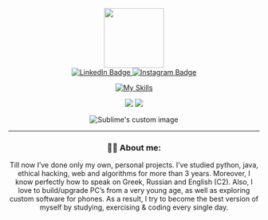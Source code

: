 
<div id="header" align="center">
  <img src="https://media.giphy.com/media/lP8xu5t2DLGG045H8F/giphy.gif" width="120"/>
          <div id="badges">
        <div id="social" align="center">
                    <a href="https://www.linkedin.com/in/talmkg/">
                      <img src="https://img.shields.io/badge/LinkedIn-blue?style=for-the-badge&logo=linkedin&logoColor=white" alt="LinkedIn Badge"/>
                    </a>
                      <a href="https://www.instagram.com/talmkg/">
                      <img src="https://img.shields.io/badge/Instagram-red?style=for-the-badge&logo=instagram&logoColor=white" alt="Instagram Badge"/>
                        </div>
                    </a>
      </div>
</div>
  
<div id="skills" align="center">


[![My Skills](https://skillicons.dev/icons?i=html,md,css,js,ts,mongodb,nodejs,git,github,linux,vscode,androidstudio&perline=6)](https://skillicons.dev)
  
  
  
  
<div id="stats" align="center">
<img class="img" src="https://raw.githubusercontent.com/talmkg/github-stats/master/generated/overview.svg#gh-dark-mode-only"/>
<img class="img" src="https://raw.githubusercontent.com/talmkg/github-stats/master/generated/languages.svg#gh-dark-mode-only"/>


<p align="center">
  <img src="https://media1.giphy.com/media/11KzOet1ElBDz2/giphy.gif?cid=ecf05e47ctet595443v069j8z1qhxr8swm5me6elbbbhdcbo&rid=giphy.gif&ct=g" alt="Sublime's custom image"/>
</p>



---
### :man_technologist: About me:
Till now I’ve done only my own, personal projects. I’ve studied python, java, ethical hacking, web and algorithms for more than 3 years. Moreover, I know perfectly how to speak on Greek, Russian and English (C2). Also, I love to build/upgrade PC’s from a very young age, as well as exploring custom software for phones. As a result, I try to become the best version of myself by studying, exercising & coding every single day. 
              
